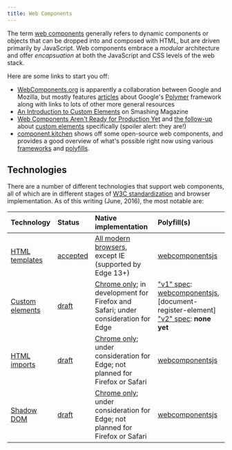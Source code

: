 ```yaml
---
title: Web Components
---
```


The term [web components](http://webcomponents.org/) generally refers to
dynamic components or objects that can be dropped into and composed with
HTML, but are driven primarily by JavaScript. Web components embrace a
_modular_ architecture and offer _encapsuation_ at both the JavaScript and
CSS levels of the web stack.

Here are some links to start you off:

* [WebComponents.org] is apparently a collaboration between Google and
  Mozilla, but mostly features [articles](http://webcomponents.org/articles/)
  about Google's [Polymer] framework along with links to lots of other more
  general resources
* [An Introduction to Custom Elements](http://www.smashingmagazine.com/2014/03/04/introduction-to-custom-elements/)
  on Smashing Magazine
* [Web Components Aren't Ready for Production Yet](http://developer.telerik.com/featured/web-components-arent-ready-production-yet/)
  and [the follow-up](http://developer.telerik.com/featured/web-components-ready-production/)
  about [custom elements](#custom-elements) specifically (spoiler alert:
  they are!)
* [component.kitchen] shows off some open-source web components, and provides
  a good overview of what's possible right now using various
  [frameworks](#web-component-frameworks) and
  [polyfills](#web-component-polyfills).

## Technologies
There are a number of different technologies that support web components, all
of which are in different stages of [W3C
standardization](https://www.w3.org/standards/techs/components) and browser
implementation. As of this writing (June, 2016), the most notable are:

Technology | Status | Native implementation | Polyfill(s)
:--------- | :----- | :-------------------- | :----------
[HTML templates](#html-templates) | [accepted](https://www.w3.org/TR/html5/scripting-1.html#the-template-element) | [All modern browsers](http://caniuse.com/#feat=template), except IE (supported by Edge 13+) | [webcomponentsjs](https://github.com/webcomponents/webcomponentsjs#browser-support)
[Custom elements](#custom-elements) | [draft](https://www.w3.org/TR/custom-elements/) | [Chrome only](http://caniuse.com/#feat=custom-elements); in development for Firefox and Safari; under consideration for Edge | ["v1" spec][custom elements v1]: [webcomponentsjs](http://webcomponents.org/polyfills/custom-elements/), [document-register-element]<br>["v2" spec][custom elements v2]: **none yet**
[HTML imports](#html-imports) | [draft](https://www.w3.org/TR/html-imports/) | [Chrome only](http://caniuse.com/#feat=imports); under consideration for Edge; not planned for Firefox or Safari | [webcomponentsjs](http://webcomponents.org/polyfills/html-imports/)
[Shadow DOM](#shadow-dom) | [draft](https://www.w3.org/TR/shadow-dom/) | [Chrome only](http://caniuse.com/#feat=shadowdom); under consideration for Edge; not planned for Firefox or Safari | [webcomponentsjs](http://webcomponents.org/polyfills/shadow-dom/)


[HTML imports]: http://webcomponents.org/articles/introduction-to-html-imports/
[Polymer]: https://www.polymer-project.org/
[The State of Web Components]: https://hacks.mozilla.org/2015/06/the-state-of-web-components/
[WebComponents.org]: http://webcomponents.org/
[component.kitchen]: http://component.kitchen/
[custom elements v1]: https://www.w3.org/TR/2016/WD-custom-elements-20160226/
[custom elements v2]: https://www.w3.org/TR/custom-elements/
[shadow DOM]: http://www.html5rocks.com/en/tutorials/webcomponents/shadowdom/
[template tag]: http://www.html5rocks.com/en/tutorials/webcomponents/template/
[x-tag]: http://x-tags.org/
